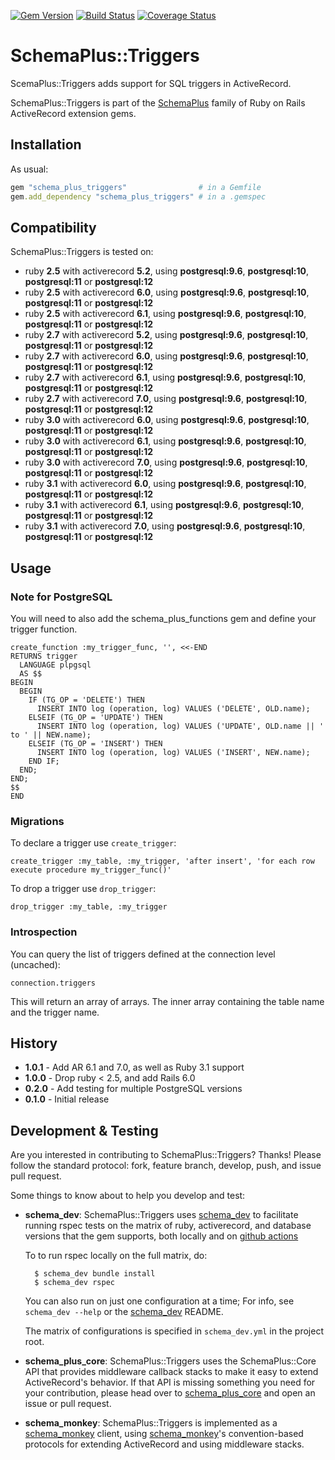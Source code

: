 [![Gem Version](https://badge.fury.io/rb/schema_plus_triggers.svg)](http://badge.fury.io/rb/schema_plus_triggers)
[![Build Status](https://github.com/SchemaPlus/schema_plus_triggers/actions/workflows/prs.yml/badge.svg)](http://github.com/SchemaPlus/schema_plus_triggers/actions)
[![Coverage Status](https://coveralls.io/repos/github/SchemaPlus/schema_plus_triggers/badge.svg)](https://coveralls.io/github/SchemaPlus/schema_plus_triggers)

# SchemaPlus::Triggers

ScemaPlus::Triggers adds support for SQL triggers in ActiveRecord.

SchemaPlus::Triggers is part of the [SchemaPlus](https://github.com/SchemaPlus/) family of Ruby on Rails ActiveRecord extension gems.

## Installation

<!-- SCHEMA_DEV: TEMPLATE INSTALLATION - begin -->
<!-- These lines are auto-inserted from a schema_dev template -->
As usual:

```ruby
gem "schema_plus_triggers"                # in a Gemfile
gem.add_dependency "schema_plus_triggers" # in a .gemspec
```

<!-- SCHEMA_DEV: TEMPLATE INSTALLATION - end -->

## Compatibility

SchemaPlus::Triggers is tested on:

<!-- SCHEMA_DEV: MATRIX - begin -->
<!-- These lines are auto-generated by schema_dev based on schema_dev.yml -->
* ruby **2.5** with activerecord **5.2**, using **postgresql:9.6**, **postgresql:10**, **postgresql:11** or **postgresql:12**
* ruby **2.5** with activerecord **6.0**, using **postgresql:9.6**, **postgresql:10**, **postgresql:11** or **postgresql:12**
* ruby **2.5** with activerecord **6.1**, using **postgresql:9.6**, **postgresql:10**, **postgresql:11** or **postgresql:12**
* ruby **2.7** with activerecord **5.2**, using **postgresql:9.6**, **postgresql:10**, **postgresql:11** or **postgresql:12**
* ruby **2.7** with activerecord **6.0**, using **postgresql:9.6**, **postgresql:10**, **postgresql:11** or **postgresql:12**
* ruby **2.7** with activerecord **6.1**, using **postgresql:9.6**, **postgresql:10**, **postgresql:11** or **postgresql:12**
* ruby **2.7** with activerecord **7.0**, using **postgresql:9.6**, **postgresql:10**, **postgresql:11** or **postgresql:12**
* ruby **3.0** with activerecord **6.0**, using **postgresql:9.6**, **postgresql:10**, **postgresql:11** or **postgresql:12**
* ruby **3.0** with activerecord **6.1**, using **postgresql:9.6**, **postgresql:10**, **postgresql:11** or **postgresql:12**
* ruby **3.0** with activerecord **7.0**, using **postgresql:9.6**, **postgresql:10**, **postgresql:11** or **postgresql:12**
* ruby **3.1** with activerecord **6.0**, using **postgresql:9.6**, **postgresql:10**, **postgresql:11** or **postgresql:12**
* ruby **3.1** with activerecord **6.1**, using **postgresql:9.6**, **postgresql:10**, **postgresql:11** or **postgresql:12**
* ruby **3.1** with activerecord **7.0**, using **postgresql:9.6**, **postgresql:10**, **postgresql:11** or **postgresql:12**

<!-- SCHEMA_DEV: MATRIX - end -->

## Usage

### Note for PostgreSQL

You will need to also add the schema_plus_functions gem and define your trigger function.

    create_function :my_trigger_func, '', <<-END
    RETURNS trigger
      LANGUAGE plpgsql
      AS $$
    BEGIN
      BEGIN
        IF (TG_OP = 'DELETE') THEN
          INSERT INTO log (operation, log) VALUES ('DELETE', OLD.name);
        ELSEIF (TG_OP = 'UPDATE') THEN
          INSERT INTO log (operation, log) VALUES ('UPDATE', OLD.name || ' to ' || NEW.name);
        ELSEIF (TG_OP = 'INSERT') THEN
          INSERT INTO log (operation, log) VALUES ('INSERT', NEW.name);
        END IF; 
      END;
    END;
    $$
    END

### Migrations

To declare a trigger use `create_trigger`:

    create_trigger :my_table, :my_trigger, 'after insert', 'for each row execute procedure my_trigger_func()' 

To drop a trigger use `drop_trigger`:

    drop_trigger :my_table, :my_trigger

### Introspection

You can query the list of triggers defined at the connection level (uncached):

    connection.triggers

This will return an array of arrays. The inner array containing the table name and the trigger name.

## History

* **1.0.1** - Add AR 6.1 and 7.0, as well as Ruby 3.1 support
* **1.0.0** - Drop ruby < 2.5, and add Rails 6.0 
* **0.2.0** - Add testing for multiple PostgreSQL versions
* **0.1.0** - Initial release

## Development & Testing

Are you interested in contributing to SchemaPlus::Triggers?  Thanks!  Please follow
the standard protocol: fork, feature branch, develop, push, and issue pull
request.

Some things to know about to help you develop and test:

<!-- SCHEMA_DEV: TEMPLATE USES SCHEMA_DEV - begin -->
<!-- These lines are auto-inserted from a schema_dev template -->
* **schema_dev**:  SchemaPlus::Triggers uses [schema_dev](https://github.com/SchemaPlus/schema_dev) to
  facilitate running rspec tests on the matrix of ruby, activerecord, and database
  versions that the gem supports, both locally and on
  [github actions](https://github.com/SchemaPlus/schema_plus_triggers/actions)

  To to run rspec locally on the full matrix, do:

        $ schema_dev bundle install
        $ schema_dev rspec

  You can also run on just one configuration at a time;  For info, see `schema_dev --help` or the [schema_dev](https://github.com/SchemaPlus/schema_dev) README.

  The matrix of configurations is specified in `schema_dev.yml` in
  the project root.

<!-- SCHEMA_DEV: TEMPLATE USES SCHEMA_DEV - end -->

<!-- SCHEMA_DEV: TEMPLATE USES SCHEMA_PLUS_CORE - begin -->
<!-- These lines are auto-inserted from a schema_dev template -->
* **schema_plus_core**: SchemaPlus::Triggers uses the SchemaPlus::Core API that
  provides middleware callback stacks to make it easy to extend
  ActiveRecord's behavior.  If that API is missing something you need for
  your contribution, please head over to
  [schema_plus_core](https://github.com/SchemaPlus/schema_plus_core) and open
  an issue or pull request.

<!-- SCHEMA_DEV: TEMPLATE USES SCHEMA_PLUS_CORE - end -->

<!-- SCHEMA_DEV: TEMPLATE USES SCHEMA_MONKEY - begin -->
<!-- These lines are auto-inserted from a schema_dev template -->
* **schema_monkey**: SchemaPlus::Triggers is implemented as a
  [schema_monkey](https://github.com/SchemaPlus/schema_monkey) client,
  using [schema_monkey](https://github.com/SchemaPlus/schema_monkey)'s
  convention-based protocols for extending ActiveRecord and using middleware stacks.

<!-- SCHEMA_DEV: TEMPLATE USES SCHEMA_MONKEY - end -->
